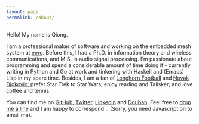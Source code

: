 ```yaml
---
layout: page
permalink: /about/
---
```


Hello! My name is Qiong.

I am a professional maker of software and working on the embedded mesh system at <a href="https://eero.com/our-story">eero</a>. Before this, I had a Ph.D. in information theory and wireless communications, and M.S. in audio signal processing. I'm passionate about programming and spend a considerable amount of time doing it - currently writing in Python and Go at work and tinkering with Haskell and (Emacs) Lisp in my spare time. Besides, I am a fan of <a href="http://www.texassports.com/index.aspx?path=football">Longhorn Football</a> and <a href="http://novakdjokovic.com/en/">Novak Djokovic</a>; prefer Star Trek to Star Wars; enjoy reading and Talisker; and love coffee and tennis.

You can find me on <a href="http://www.github.com/creasyw">GitHub</a>, <a href="http://www.twitter.com/creasywuqiong">Twitter</a>, <a href="https://www.linkedin.com/in/qiongw">Linkedin</a> and <a href="https://www.douban.com/people/creasywq/">Douban</a>. Feel free to <a href="{{ site.baseurl }}/contact/">drop me a line</a> and I am happy to correspond
    <script type="text/javascript" language="javascript">
    <!--
    // Email obfuscator script 2.1 by Tim Williams, University of Arizona
    // Random encryption key feature by Andrew Moulden, Site Engineering Ltd
    // This code is freeware provided these four comment lines remain intact
    // A wizard to generate this code is at http://www.jottings.com/obfuscator/
    { coded = "RNcXAMr@rEaBsG.amr"
      key = "5cBshgrldRFV6Xi97W2KZGfA8Qm4CejHN3yLvwtUTYJ0koxaDpuzbqPMEnI1OS"
      shift=coded.length
      link=""
      for (i=0; i<coded.length; i++) {
        if (key.indexOf(coded.charAt(i))==-1) {
          ltr = coded.charAt(i)
          link += (ltr)
        }
        else {
          ltr = (key.indexOf(coded.charAt(i))-shift+key.length) % key.length
          link += (key.charAt(ltr))
        }
      }
    document.write("<a href='mailto:"+link+"'>by email</a>")
    }
    //-->
    </script><noscript>...(Sorry, you need Javascript on to email me)</noscript>.
